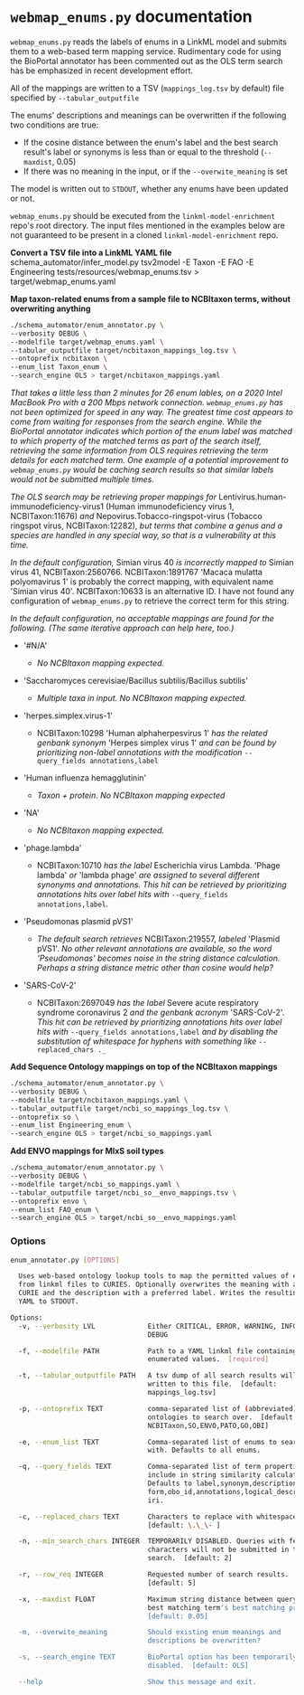# `webmap_enums.py` documentation



`webmap_enums.py` reads the labels of enums in a LinkML model and submits them to a web-based term mapping service. Rudimentary code for using the BioPortal annotator has been commented out as the OLS term search has be emphasized in recent development effort.

 All of the mappings are written to a TSV (`mappings_log.tsv` by default) file specified by `--tabular_outputfile`

The enums' descriptions and meanings can be overwritten if the following two conditions are true:

- If the cosine distance between the enum's label and the best search result's label or synonyms is less than or equal to the threshold (`--maxdist`, 0.05)
- If there was no meaning in the input, or if the `--overwite_meaning` is set

The model is written out to `STDOUT`, whether any enums have been updated or not.

`webmap_enums.py` should be executed from the `linkml-model-enrichment` repo's root directory. The input files mentioned in the examples below are not guaranteed to be present in a cloned `linkml-model-enrichment` repo.

**Convert a TSV file into a LinkML YAML file**
schema_automator/infer_model.py tsv2model -E Taxon -E FAO -E Engineering tests/resources/webmap_enums.tsv > target/webmap_enums.yaml

**Map taxon-related enums from a sample file to NCBItaxon terms, without overwriting anything**

```bash
./schema_automator/enum_annotator.py \
--verbosity DEBUG \
--modelfile target/webmap_enums.yaml \
--tabular_outputfile target/ncbitaxon_mappings_log.tsv \
--ontoprefix ncbitaxon \
--enum_list Taxon_enum \
--search_engine OLS > target/ncbitaxon_mappings.yaml
```

*That takes a little less than 2 minutes for 26 enum lables, on a 2020 Intel MacBook Pro with a 200 Mbps network connection. `webmap_enums.py` has not been optimized for speed in any way. The greatest time cost appears to come from waiting for responses from the search engine. While the BioPortal annotator indicates which portion of the enum label was matched to which property of the matched terms as part of the search itself, retrieving the same information from OLS requires retrieving the term details for each matched term. One example of a potential improvement to `webmap_enums.py` would be caching search results so that similar labels would not be submitted multiple times.* 

*The OLS search may be retrieving proper mappings for* Lentivirus.human-immunodeficiency-virus1 (Human immunodeficiency virus 1, NCBITaxon:11676) *and* Nepovirus.Tobacco-ringspot-virus (Tobacco ringspot virus, NCBITaxon:12282), *but terms that combine a genus and a species are handled in any special way, so that is a vulnerability at this time.*

*In the default configuration,* Simian virus 40 *is incorrectly mapped to* Simian virus 41, NCBITaxon:2560766. NCBITaxon:1891767 'Macaca mulatta polyomavirus 1' is probably the correct mapping, with equivalent name 'Simian virus 40'. NCBITaxon:10633 is an alternative ID. I have not found any configuration of `webmap_enums.py` to retrieve the correct term for this string.

*In the default configuration, no acceptable mappings are found for the following. (The same iterative approach can help here, too.)*

- '#N/A'

  - *No NCBItaxon mapping expected.*

- 'Saccharomyces cerevisiae/Bacillus subtilis/Bacillus subtilis'

  - *Multiple taxa in input. No NCBItaxon mapping expected.*

- 'herpes.simplex.virus-1'

  - NCBITaxon:10298 'Human alphaherpesvirus 1' *has the related genbank synonym* 'Herpes simplex virus 1' *and can be found  by prioritizing non-label annotations with the modification* `--query_fields annotations,label`

- 'Human influenza hemagglutinin'

  - *Taxon + protein. No NCBItaxon mapping expected*

- 'NA'

  - *No NCBItaxon mapping expected.*

- 'phage.lambda'

  - NCBITaxon:10710 *has the label* Escherichia virus Lambda. 'Phage lambda' *or* 'lambda phage' *are assigned to several different synonyms and annotations. This hit can be retrieved by prioritizing annotations hits over label hits with* `--query_fields annotations,label`.

- 'Pseudomonas plasmid pVS1'

  - *The default search retrieves* NCBITaxon:219557, *labeled* 'Plasmid pVS1'. *No other relevant annotations are available, so the word 'Pseudomonas' becomes noise in the string distance calculation. Perhaps a string distance metric other than cosine would help?*

- 'SARS-CoV-2'

  - NCBITaxon:2697049 *has the label* Severe acute respiratory syndrome coronavirus 2 *and the genbank acronym* 'SARS-CoV-2'. *This hit can be retrieved by prioritizing annotations hits over label hits with* `--query_fields annotations,label` *and by disabling the substitution of whitespace for hyphens with something like* `--replaced_chars ._` 

    

**Add Sequence Ontology mappings on top of the NCBItaxon mappings**

```bash
./schema_automator/enum_annotator.py \
--verbosity DEBUG \
--modelfile target/ncbitaxon_mappings.yaml \
--tabular_outputfile target/ncbi_so_mappings_log.tsv \
--ontoprefix so \
--enum_list Engineering_enum \
--search_engine OLS > target/ncbi_so_mappings.yaml
```



**Add ENVO mappings for MIxS soil types**

```bash
./schema_automator/enum_annotator.py \
--verbosity DEBUG \
--modelfile target/ncbi_so_mappings.yaml \
--tabular_outputfile target/ncbi_so__envo_mappings.tsv \
--ontoprefix envo \
--enum_list FAO_enum \
--search_engine OLS > target/ncbi_so__envo_mappings.yaml
```



### Options

```bash
enum_annotator.py [OPTIONS]

  Uses web-based ontology lookup tools to map the permitted values of enums
  from linkml files to CURIES. Optionally overwrites the meaning with a
  CURIE and the description with a preferred label. Writes the resulting
  YAML to STDOUT.

Options:
  -v, --verbosity LVL             Either CRITICAL, ERROR, WARNING, INFO or
                                  DEBUG

  -f, --modelfile PATH            Path to a YAML linkml file containing
                                  enumerated values.  [required]

  -t, --tabular_outputfile PATH   A tsv dump of all search results will be
                                  written to this file.  [default:
                                  mappings_log.tsv]

  -p, --ontoprefix TEXT           comma-separated list of (abbreviated)
                                  ontologies to search over.  [default:
                                  NCBITaxon,SO,ENVO,PATO,GO,OBI]

  -e, --enum_list TEXT            Comma-separated list of enums to search
                                  with. Defaults to all enums.

  -q, --query_fields TEXT         Comma-separated list of term properties to
                                  include in string similarity calculation.
                                  Defaults to label,synonym,description,short_
                                  form,obo_id,annotations,logical_description,
                                  iri.

  -c, --replaced_chars TEXT       Characters to replace with whitespace.
                                  [default: \.\_\- ]

  -n, --min_search_chars INTEGER  TEMPORARILY DISABLED. Queries with fewer
                                  characters will not be submitted in the
                                  search.  [default: 2]

  -r, --row_req INTEGER           Requested number of search results.
                                  [default: 5]

  -x, --maxdist FLOAT             Maximum string distance between query and
                                  best matching term's best matching property.
                                  [default: 0.05]

  -m, --overwite_meaning          Should existing enum meanings and
                                  descriptions be overwritten?

  -s, --search_engine TEXT        BioPortal option has been temporarily
                                  disabled.  [default: OLS]

  --help                          Show this message and exit.
```
